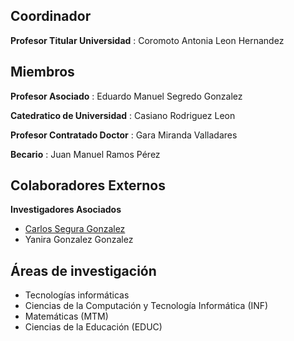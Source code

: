 ## Coordinador

**Profesor Titular Universidad**
:   Coromoto Antonia Leon Hernandez

## Miembros

**Profesor Asociado**
:   Eduardo Manuel Segredo Gonzalez

**Catedratico de Universidad**
:   Casiano Rodriguez Leon

**Profesor Contratado Doctor**
:   Gara Miranda Valladares


**Becario**
:   Juan Manuel Ramos Pérez

## Colaboradores Externos

**Investigadores Asociados**
*   [Carlos Segura Gonzalez](http://www.cimat.mx/es/content/segura-gonz%C3%A1lez-carlos)
*   Yanira Gonzalez Gonzalez

## Áreas de investigación 

* Tecnologías informáticas 
* Ciencias de la Computación y Tecnología Informática (INF) 
* Matemáticas (MTM) 
* Ciencias de la Educación (EDUC)
